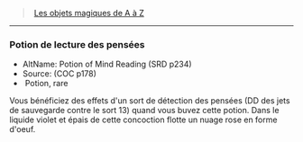 ﻿---
!MagicItem
Type: Potion
Rarity: rare
Id: magicitems_az_hd.md#potion-de-lecture-des-pensées
ParentLink: magicitems_az_hd.md#les-objets-magiques-de-a-à-z
Name: Potion de lecture des pensées
ParentName: Les objets magiques de A à Z
NameLevel: 3
AltName: Potion of Mind Reading (SRD p234)
Source: (COC p178)
Attributes: {}
---
> [Les objets magiques de A à Z](hd_magicitems_az_les_objets_magiques_de_a_a_z.md)

---

### Potion de lecture des pensées

- AltName: Potion of Mind Reading (SRD p234)
- Source: (COC p178)
-  Potion, rare

Vous bénéficiez des effets d'un sort de détection des pensées (DD des jets de sauvegarde contre le sort 13) quand vous buvez cette potion. Dans le liquide violet et épais de cette concoction flotte un nuage rose en forme d'oeuf.

